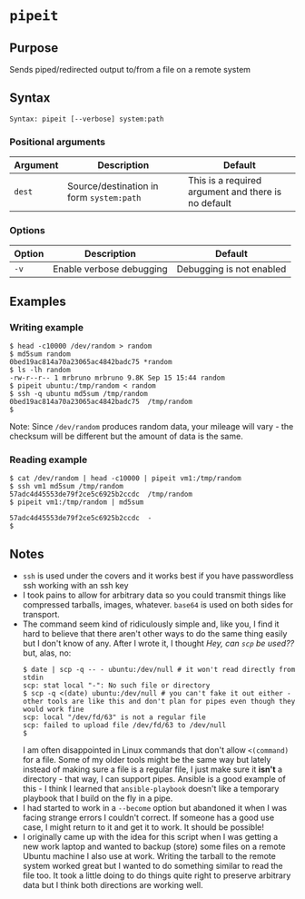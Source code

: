 # `pipeit`

## Purpose
Sends piped/redirected output to/from a file on a remote system

## Syntax
```
Syntax: pipeit [--verbose] system:path
```

### Positional arguments
| Argument | Description | Default |
| ------ | ----------- | ------- |
| `dest` | Source/destination in form `system:path` | This is a required argument and there is no default |


### Options
| Option | Description | Default |
| ------ | ----------- | ------- |
|  `-v`  | Enable verbose debugging | Debugging is not enabled |

## Examples
### Writing example

```
$ head -c10000 /dev/random > random
$ md5sum random
0bed19ac814a70a23065ac4842badc75 *random
$ ls -lh random
-rw-r--r-- 1 mrbruno mrbruno 9.8K Sep 15 15:44 random
$ pipeit ubuntu:/tmp/random < random
$ ssh -q ubuntu md5sum /tmp/random
0bed19ac814a70a23065ac4842badc75  /tmp/random
$
```
Note: Since `/dev/random` produces random data, your mileage will vary - the checksum will be different but the amount of data is the same.

### Reading example

```
$ cat /dev/random | head -c10000 | pipeit vm1:/tmp/random
$ ssh vm1 md5sum /tmp/random
57adc4d45553de79f2ce5c6925b2ccdc  /tmp/random
$ pipeit vm1:/tmp/random | md5sum

57adc4d45553de79f2ce5c6925b2ccdc  -
$ 
```

## Notes

- `ssh` is used under the covers and it works best if you have passwordless ssh working with an ssh key
- I took pains to allow for arbitrary data so you could transmit things like compressed tarballs, images, whatever.  `base64` is used on both sides for transport.
- The command seem kind of ridiculously simple and, like you, I find it hard to believe that there aren't other ways to do the same thing easily but I don't know of any.  After I wrote it, I
 thought _Hey, can `scp` be used??_ but, alas, no:
    ```
    $ date | scp -q -- - ubuntu:/dev/null # it won't read directly from stdin
    scp: stat local "-": No such file or directory
    $ scp -q <(date) ubuntu:/dev/null # you can't fake it out either - other tools are like this and don't plan for pipes even though they would work fine
    scp: local "/dev/fd/63" is not a regular file
    scp: failed to upload file /dev/fd/63 to /dev/null
    $
    ```
    I am often disappointed in Linux commands that don't allow `<(command)` for a file.  Some of my older tools might be the same way but lately instead of making sure a file is a regular file, I just make sure it **isn't** a directory - that way, I can support pipes.  Ansible is a good example of this - I think I learned that `ansible-playbook` doesn't like a temporary playbook that I build on the fly in a pipe.
- I had started to work in a `--become` option but abandoned it when I was facing strange errors I couldn't correct.  If someone has a good use case, I might return to it and get it to work.  It should be possible!
- I originally came up with the idea for this script when I was getting a new work laptop and wanted to backup (store) some files on a remote Ubuntu machine I also use at work.  Writing the tarball to the remote system worked great but I wanted to do something similar to read the file too.  It took a little doing to do things quite right to preserve arbitrary data but I think both directions are working well. 
